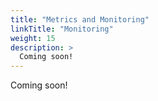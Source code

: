 ```yaml
---
title: "Metrics and Monitoring"
linkTitle: "Monitoring"
weight: 15
description: >
  Coming soon!
---
```


Coming soon!